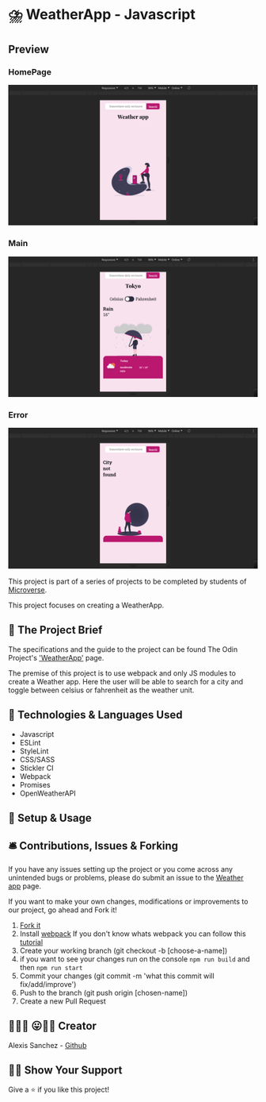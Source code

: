 # ⛈️ WeatherApp - Javascript

## Preview

### HomePage
![Homepage](./src/images/homescreen.png)
### Main
![Main](./src/images/city.png)
### Error
![Error](./src/images/city_not_found.png)



This project is part of a series of projects to be completed by students of [Microverse](https://www.microverse.org/).

This project focuses on creating a WeatherApp.

## 🧮 The Project Brief

The specifications and the guide to the project can be found The Odin Project's ['WeatherApp'](https://www.theodinproject.com/courses/javascript/lessons/weather-app) page.

The premise of this project is to use webpack and only JS modules to create a Weather app. Here the user will be able to search for a city and toggle between celsius or fahrenheit as the weather unit.

## 🧬 Technologies & Languages Used

- Javascript
- ESLint
- StyleLint
- CSS/SASS
- Stickler CI
- Webpack
- Promises
- OpenWeatherAPI

## 🔰 Setup & Usage

## 🛎️ Contributions, Issues & Forking

If you have any issues setting up the project or you come across any unintended bugs or problems, please do submit an issue to the [Weather app](https://github.com/Psiale/weather-app/issues) page.

If you want to make your own changes, modifications or improvements to our project, go ahead and Fork it!
1. [Fork it](https://github.com/Psiale/weather-app/fork)
2. Install [webpack](https://webpack.js.org/guides/installation/)
If you don't know whats webpack you can follow this [tutorial](https://www.sitepoint.com/webpack-beginner-guide/)
3. Create your working branch (git checkout -b [choose-a-name])
4. if you want to see your changes run on the console `npm run build` and then `npm run start`
5. Commit your changes (git commit -m 'what this commit will fix/add/improve')
6. Push to the branch (git push origin [chosen-name])
7. Create a new Pull Request

## 🤟🏽😄 😛🤙🏾  Creator

Alexis Sanchez - [Github](https://github.com/Psiale)

## 🙌🏾 Show Your Support

Give a ⭐️ if you like this project!

